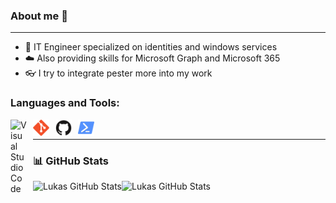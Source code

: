 ### About me 👋

---

- 💼 IT Engineer specialized on identities and windows services
- ☁️ Also providing skills for Microsoft Graph and Microsoft 365
- 👓 I try to integrate pester more into my work


### Languages and Tools:
<!-- tools -->
<img align="left" alt="Visual Studio Code" width="26px" src="https://cdn.jsdelivr.net/gh/devicons/devicon/icons/vscode/vscode-original.svg" style="padding-right:10px;" />
<!-- git -->
<img align="left" alt="Git" width="26px" src="https://github.com/devicons/devicon/blob/master/icons/git/git-original.svg" style="padding-right:10px;" />
<img align="left" alt="Github" width="26px" src="https://github.com/devicons/devicon/blob/master/icons/github/github-original.svg" style="padding-right:10px;" />
<!-- languages -->
<img align="left" alt="PowerShell" width="26px" src="https://github.com/devicons/devicon/blob/master/icons/powershell/powershell-original.svg" style="padding-right:10px;" />


<br />

---

### :bar_chart: GitHub Stats

  <img align="left" alt="Lukas GitHub Stats" src="https://github-readme-stats-xmux-l-goslings-projects.vercel.app/api?username=l-gosling&show_icons=true&theme=dark" />
  <img align="left" alt="Lukas GitHub Stats" src="https://github-readme-stats.vercel.app/api/top-langs/?username=l-gosling&layout=compact&theme=dark" />
